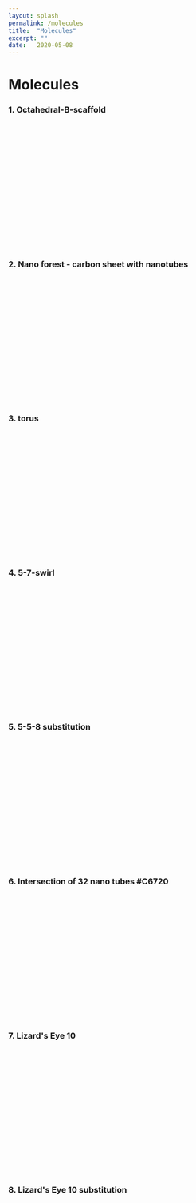 ```yaml
---
layout: splash
permalink: /molecules
title:  "Molecules"
excerpt: ""
date:   2020-05-08
---
```


<script src="/assets/js/3Dmol-min.js"></script>

# Molecules

### 1. Octahedral-B-scaffold

<div style="height: 250px; max-width: 800px;"
  class='viewer_3Dmoljs' data-datatype='xyz'
  data-backgroundcolor='#FFFFFF'
  data-href='/assets/molecules/Octahedral-B-scaffold.xyz'
  data-style='stick'>
</div>

### 2. Nano forest - carbon sheet with nanotubes

<div style="height: 250px; max-width: 800px;"
  class='viewer_3Dmoljs' data-datatype='xyz'
  data-backgroundcolor='#FFFFFF'
  data-href='/assets/molecules/nano-forest.xyz'
  data-style='stick'>
</div>

### 3. torus

<div style="height: 250px; max-width: 800px;"
  class='viewer_3Dmoljs' data-datatype='xyz'
  data-backgroundcolor='#FFFFFF'
  data-href='/assets/molecules/geoff-clark-8.xyz'
  data-style='stick'>
</div>

### 4. 5-7-swirl

<div style="height: 250px; max-width: 800px;"
  class='viewer_3Dmoljs' data-datatype='xyz'
  data-backgroundcolor='#FFFFFF'
  data-href='/assets/molecules/geoff-clark-7.xyz'
  data-style='stick'>
</div>

### 5. 5-5-8 substitution

<div style="height: 250px; max-width: 800px;"
  class='viewer_3Dmoljs' data-datatype='xyz'
  data-backgroundcolor='#FFFFFF'
  data-href='/assets/molecules/geoff-clark-6.xyz'
  data-style='stick'>
</div>

### 6. Intersection of 32 nano tubes #C6720

<div style="height: 250px; max-width: 800px;"
  class='viewer_3Dmoljs' data-datatype='xyz'
  data-backgroundcolor='#FFFFFF'
  data-href='/assets/molecules/intersection-of-32-pipes-cross-section.xyz'
  data-style='sphere'>
</div>

### 7. Lizard's Eye 10

<div style="height: 250px; max-width: 800px;"
  class='viewer_3Dmoljs' data-datatype='xyz'
  data-backgroundcolor='#FFFFFF'
  data-href='/assets/molecules/lizards-eye-10.xyz'
  data-style='stick'>
</div>

### 8. Lizard's Eye 10 substitution

<div style="height: 250px; max-width: 800px;"
  class='viewer_3Dmoljs' data-datatype='xyz'
  data-backgroundcolor='#FFFFFF'
  data-href='/assets/molecules/Lizards-eye-10-substitution.xyz'
  data-style='stick'>
</div>
